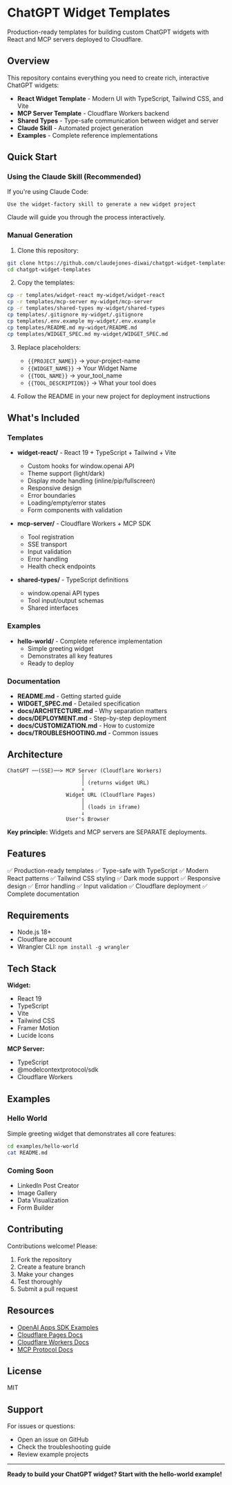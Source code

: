 # ChatGPT Widget Templates

Production-ready templates for building custom ChatGPT widgets with React and MCP servers deployed to Cloudflare.

## Overview

This repository contains everything you need to create rich, interactive ChatGPT widgets:

- **React Widget Template** - Modern UI with TypeScript, Tailwind CSS, and Vite
- **MCP Server Template** - Cloudflare Workers backend
- **Shared Types** - Type-safe communication between widget and server
- **Claude Skill** - Automated project generation
- **Examples** - Complete reference implementations

## Quick Start

### Using the Claude Skill (Recommended)

If you're using Claude Code:

```
Use the widget-factory skill to generate a new widget project
```

Claude will guide you through the process interactively.

### Manual Generation

1. Clone this repository:
```bash
git clone https://github.com/claudejones-diwai/chatgpt-widget-templates.git
cd chatgpt-widget-templates
```

2. Copy the templates:
```bash
cp -r templates/widget-react my-widget/widget-react
cp -r templates/mcp-server my-widget/mcp-server
cp -r templates/shared-types my-widget/shared-types
cp templates/.gitignore my-widget/.gitignore
cp templates/.env.example my-widget/.env.example
cp templates/README.md my-widget/README.md
cp templates/WIDGET_SPEC.md my-widget/WIDGET_SPEC.md
```

3. Replace placeholders:
   - `{{PROJECT_NAME}}` → your-project-name
   - `{{WIDGET_NAME}}` → Your Widget Name
   - `{{TOOL_NAME}}` → your_tool_name
   - `{{TOOL_DESCRIPTION}}` → What your tool does

4. Follow the README in your new project for deployment instructions

## What's Included

### Templates

- **widget-react/** - React 19 + TypeScript + Tailwind + Vite
  - Custom hooks for window.openai API
  - Theme support (light/dark)
  - Display mode handling (inline/pip/fullscreen)
  - Responsive design
  - Error boundaries
  - Loading/empty/error states
  - Form components with validation

- **mcp-server/** - Cloudflare Workers + MCP SDK
  - Tool registration
  - SSE transport
  - Input validation
  - Error handling
  - Health check endpoints

- **shared-types/** - TypeScript definitions
  - window.openai API types
  - Tool input/output schemas
  - Shared interfaces

### Examples

- **hello-world/** - Complete reference implementation
  - Simple greeting widget
  - Demonstrates all key features
  - Ready to deploy

### Documentation

- **README.md** - Getting started guide
- **WIDGET_SPEC.md** - Detailed specification
- **docs/ARCHITECTURE.md** - Why separation matters
- **docs/DEPLOYMENT.md** - Step-by-step deployment
- **docs/CUSTOMIZATION.md** - How to customize
- **docs/TROUBLESHOOTING.md** - Common issues

## Architecture

```
ChatGPT ──(SSE)──> MCP Server (Cloudflare Workers)
                        │
                        │ (returns widget URL)
                        ↓
                   Widget URL (Cloudflare Pages)
                        │
                        │ (loads in iframe)
                        ↓
                   User's Browser
```

**Key principle:** Widgets and MCP servers are SEPARATE deployments.

## Features

✅ Production-ready templates
✅ Type-safe with TypeScript
✅ Modern React patterns
✅ Tailwind CSS styling
✅ Dark mode support
✅ Responsive design
✅ Error handling
✅ Input validation
✅ Cloudflare deployment
✅ Complete documentation

## Requirements

- Node.js 18+
- Cloudflare account
- Wrangler CLI: `npm install -g wrangler`

## Tech Stack

**Widget:**
- React 19
- TypeScript
- Vite
- Tailwind CSS
- Framer Motion
- Lucide Icons

**MCP Server:**
- TypeScript
- @modelcontextprotocol/sdk
- Cloudflare Workers

## Examples

### Hello World

Simple greeting widget that demonstrates all core features:

```bash
cd examples/hello-world
cat README.md
```

### Coming Soon

- LinkedIn Post Creator
- Image Gallery
- Data Visualization
- Form Builder

## Contributing

Contributions welcome! Please:

1. Fork the repository
2. Create a feature branch
3. Make your changes
4. Test thoroughly
5. Submit a pull request

## Resources

- [OpenAI Apps SDK Examples](https://github.com/openai/openai-apps-sdk-examples)
- [Cloudflare Pages Docs](https://developers.cloudflare.com/pages/)
- [Cloudflare Workers Docs](https://developers.cloudflare.com/workers/)
- [MCP Protocol Docs](https://modelcontextprotocol.io)

## License

MIT

## Support

For issues or questions:
- Open an issue on GitHub
- Check the troubleshooting guide
- Review example projects

---

**Ready to build your ChatGPT widget? Start with the hello-world example!**
